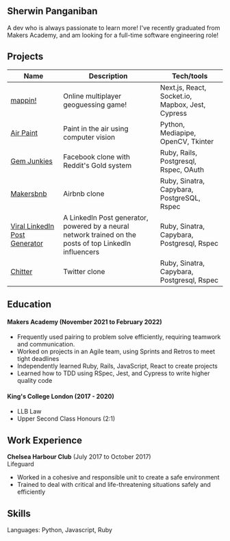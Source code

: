 ## Sherwin Panganiban

A dev who is always passionate to learn more! I've recently graduated from Makers Academy, and am looking for a full-time software engineering role!

## Projects

| Name                         | Description                             | Tech/tools                                        |
| ---------------------------- | --------------------------------------- | ------------------------------------------------- |
| [mappin!](https://github.com/sherwingp/world-map-game)                      | Online multiplayer geoguessing game! | Next.js, React, Socket.io, Mapbox, Jest, Cypress  |
| [Air Paint](https://github.com/sherwingp/air-paint)                      | Paint in the air using computer vision                      | Python, Mediapipe, OpenCV, Tkinter       
| [Gem Junkies](https://github.com/sherwingp/acebook-ruby-junkies)                  | Facebook clone with Reddit's Gold system                     | Ruby, Rails, Postgresql, Rspec, OAuth                    |
| [Makersbnb](https://github.com/sherwingp/makersbnb)                    | Airbnb clone                         | Ruby, Sinatra, Capybara, PostgreSQL, Rspec               |
| [Viral LinkedIn Post Generator](https://github.com/sherwingp/linkedin-post-generator)                      | A LinkedIn Post generator, powered by a neural network trained on the posts of top LinkedIn influencers                        | Ruby, Sinatra, Capybara, Postgresql, Rspec                  |
| [Chitter](https://github.com/sherwingp/chitter-challenge)                      | Twitter clone                         | Ruby, Sinatra, Capybara, Postgresql, Rspec                  |

## Education

#### Makers Academy (November 2021 to February 2022)
- Frequently used pairing to problem solve efficiently, requiring teamwork and communication.
- Worked on projects in an Agile team, using Sprints and Retros to meet tight deadlines
- Independently learned Ruby, Rails, JavaScript, React to create projects
- Learned how to TDD using RSpec, Jest, and Cypress to write higher quality code

#### King's College London (2017 - 2020)

- LLB Law
- Upper Second Class Honours (2:1)

## Work Experience

**Chelsea Harbour Club** (July 2017 to October 2017)  
Lifeguard
- Worked in a cohesive and responsible unit to create a safe environment
- Trained to deal with critical and life-threatening situations safely and efficiently

## Skills

Languages: Python, Javascript, Ruby
